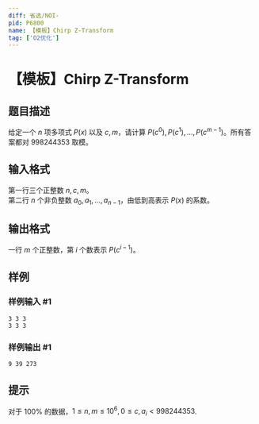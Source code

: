 ```yaml
---
diff: 省选/NOI-
pid: P6800
name: 【模板】Chirp Z-Transform
tag: ['O2优化']
---
```

# 【模板】Chirp Z-Transform
## 题目描述

给定一个 $n$ 项多项式 $P(x)$ 以及 $c, m$，请计算 $P(c^0),P(c^1),\dots,P(c^{m-1})$。所有答案都对 $998244353$ 取模。
## 输入格式

第一行三个正整数 $n,c,m$。  
第二行 $n$ 个非负整数 $a_0,a_1,\dots,a_{n-1}$，由低到高表示 $P(x)$ 的系数。

## 输出格式

一行 $m$ 个正整数，第 $i$ 个数表示 $P(c^{i-1})$。
## 样例

### 样例输入 #1
```
3 3 3
3 3 3
```
### 样例输出 #1
```
9 39 273
```
## 提示

对于 $100\%$ 的数据，$1\le n,m\le 10^6,0\le c,a_i<998244353$.
